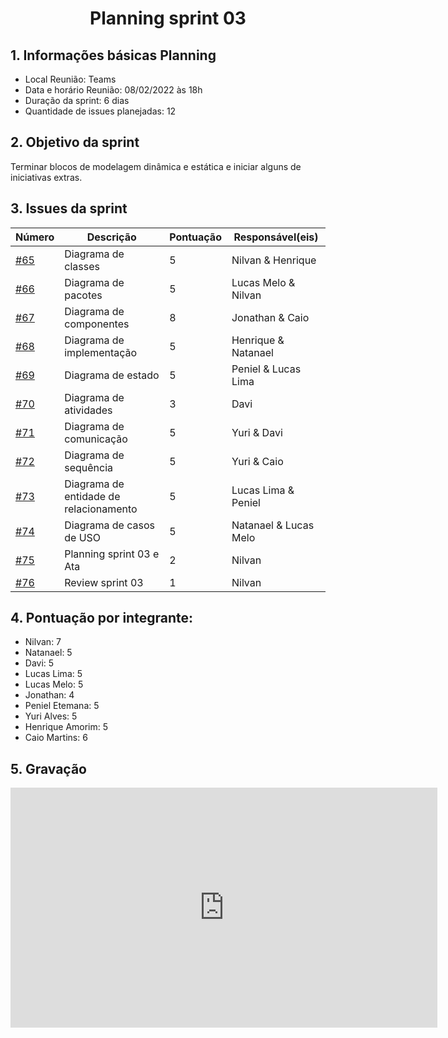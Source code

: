 #  <center> Planning sprint 03


## 1. Informações básicas Planning
  - Local Reunião: Teams
  - Data e horário Reunião: 08/02/2022 às 18h
  - Duração da sprint: 6 dias
  - Quantidade de issues planejadas: 12

## 2. Objetivo da sprint 
  Terminar blocos de modelagem dinâmica e estática e iniciar alguns de iniciativas extras.

## 3. Issues da sprint
| Número | Descrição | Pontuação | Responsável(eis) |
| -- | -- | -- | -- |
| [#65](https://github.com/UnBArqDsw2021-2/2021.2_G2_Ki-Limpinho/issues/65)   |  Diagrama de classes | 5 | Nilvan & Henrique | 
| [#66](https://github.com/UnBArqDsw2021-2/2021.2_G2_Ki-Limpinho/issues/66)   |  Diagrama de pacotes | 5 | Lucas Melo & Nilvan | 
| [#67](https://github.com/UnBArqDsw2021-2/2021.2_G2_Ki-Limpinho/issues/67)   |  Diagrama de componentes | 8 | Jonathan & Caio | 
| [#68](https://github.com/UnBArqDsw2021-2/2021.2_G2_Ki-Limpinho/issues/68)   |  Diagrama de implementação  | 5 | Henrique & Natanael| 
| [#69](https://github.com/UnBArqDsw2021-2/2021.2_G2_Ki-Limpinho/issues/69)   |  Diagrama de estado  | 5 | Peniel & Lucas Lima| 
| [#70](https://github.com/UnBArqDsw2021-2/2021.2_G2_Ki-Limpinho/issues/70)   |  Diagrama de atividades | 3 | Davi | 
| [#71](https://github.com/UnBArqDsw2021-2/2021.2_G2_Ki-Limpinho/issues/71)   |  Diagrama de comunicação | 5 | Yuri & Davi  | 
| [#72](https://github.com/UnBArqDsw2021-2/2021.2_G2_Ki-Limpinho/issues/72)   |  Diagrama de sequência | 5 | Yuri & Caio | 
| [#73](https://github.com/UnBArqDsw2021-2/2021.2_G2_Ki-Limpinho/issues/73)   |  Diagrama de entidade de relacionamento | 5 |  Lucas Lima & Peniel| 
| [#74](https://github.com/UnBArqDsw2021-2/2021.2_G2_Ki-Limpinho/issues/74)   |  Diagrama de casos de USO | 5 | Natanael & Lucas Melo | 
| [#75](https://github.com/UnBArqDsw2021-2/2021.2_G2_Ki-Limpinho/issues/75)   |  Planning sprint 03 e Ata | 2 | Nilvan | 
| [#76](https://github.com/UnBArqDsw2021-2/2021.2_G2_Ki-Limpinho/issues/76)   |  Review sprint 03  | 1 | Nilvan | 

## 4. Pontuação por integrante:
  - Nilvan: 7
  - Natanael: 5
  - Davi: 5
  - Lucas Lima: 5
  - Lucas Melo: 5
  - Jonathan: 4
  - Peniel Etemana: 5
  - Yuri Alves: 5
  - Henrique Amorim: 5
  - Caio Martins: 6

## 5. Gravação

<iframe width="683" height="384" src="https://www.youtube.com/embed/7i2mfCnEuAw" title="YouTube video player" frameborder="0" allow="accelerometer; autoplay; clipboard-write; encrypted-media; gyroscope; picture-in-picture" allowfullscreen></iframe>